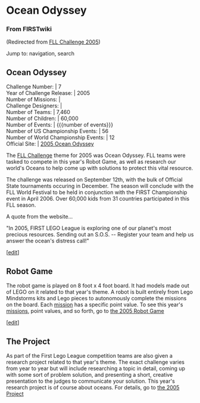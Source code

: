 # Ocean Odyssey

### From FIRSTwiki

(Redirected from [FLL Challenge
2005](/index.php?title=FLL_Challenge_2005&redirect=no "FLL Challenge 2005" ))

Jump to: navigation, search

Ocean Odyssey  
---  
Challenge Number: | 7  
Year of Challenge Release: | 2005  
Number of Missions: |  
Challenge Designers: |  
Number of Teams: | 7,460  
Number of Children: | 60,000  
Number of Events: | {{{number of events}}}  
Number of US Championship Events: | 56  
Number of World Championship Events: | 12  
Official Site: | [2005 Ocean
Odyssey](http://www.firstlegoleague.org/default.aspx?pid=17940
"http://www.firstlegoleague.org/default.aspx?pid=17940" )  
  
The [FLL Challenge](/index.php/FLL_Challenge "FLL Challenge" ) theme for 2005
was Ocean Odyssey. FLL teams were tasked to compete in this year's Robot Game,
as well as research our world's Oceans to help come up with solutions to
protect this vital resource.

The challenge was released on September 12th, with the bulk of Official State
tournaments occuring in December. The season will conclude with the FLL World
Festival to be held in conjunction with the FIRST Championship event in April
2006. Over 60,000 kids from 31 countries participated in this FLL season.

A quote from the website...

"In 2005, FIRST LEGO League is exploring one of our planet's most precious
resources. Sending out an S.O.S. -- Register your team and help us answer the
ocean's distress call!"

[[edit](/index.php?title=Ocean_Odyssey&action=edit&section=1 "Edit section:
Robot Game" )]

## Robot Game

The robot game is played on 8 foot x 4 foot board. It had models made out of
LEGO on it related to that year's theme. A robot is built entirely from Lego
Mindstorms kits and Lego pieces to autonomously complete the missions on the
board. Each [mission](/index.php/Mission "Mission" ) has a specific point
value. To see this year's [missions](/index.php/Mission "Mission" ), point
values, and so forth, go to [the 2005 Robot
Game](http://www.firstlegoleague.org/default.aspx?pid=15910
"http://www.firstlegoleague.org/default.aspx?pid=15910" )

[[edit](/index.php?title=Ocean_Odyssey&action=edit&section=2 "Edit section:
The Project" )]

## The Project

As part of the First Lego League competition teams are also given a research
project related to that year's theme. The exact challenge varies from year to
year but will include researching a topic in detail, coming up with some sort
of problem solution, and presenting a short, creative presentation to the
judges to communicate your solution. This year's research project is of course
about oceans. For details, go to [the 2005
Project](http://www.firstlegoleague.org/default.aspx?pid=15840
"http://www.firstlegoleague.org/default.aspx?pid=15840" )

